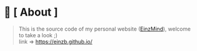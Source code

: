 # 🔎 [ About ] 

> This is the source code of my personal website ([EinzMind](https://einzb.github.io/)), welcome to take a look ;)  
> link => https://einzb.github.io/
